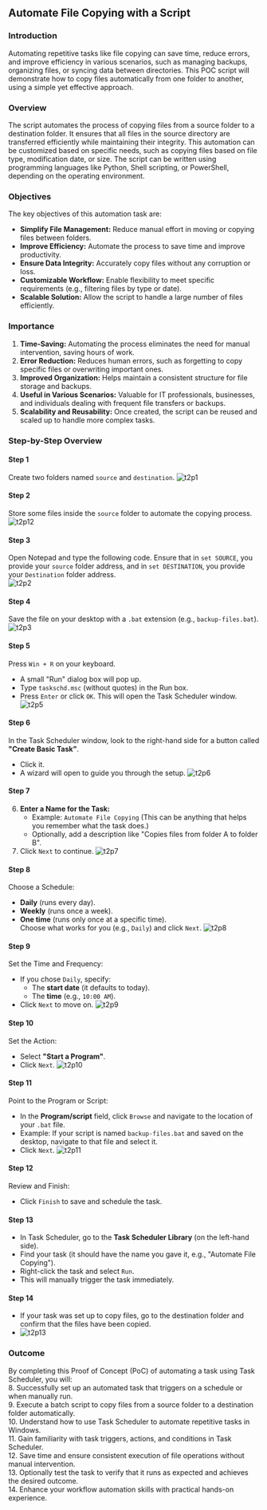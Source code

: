 ## Automate File Copying with a Script  

### Introduction  
Automating repetitive tasks like file copying can save time, reduce errors, and improve efficiency in various scenarios, such as managing backups, organizing files, or syncing data between directories. This POC script will demonstrate how to copy files automatically from one folder to another, using a simple yet effective approach.  
### Overview  
The script automates the process of copying files from a source folder to a destination folder. It ensures that all files in the source directory are transferred efficiently while maintaining their integrity. This automation can be customized based on specific needs, such as copying files based on file type, modification date, or size. The script can be written using programming languages like Python, Shell scripting, or PowerShell, depending on the operating environment.  
### Objectives  
The key objectives of this automation task are:  
- **Simplify File Management:** Reduce manual effort in moving or copying files between folders.  
- **Improve Efficiency:** Automate the process to save time and improve productivity.  
- **Ensure Data Integrity:** Accurately copy files without any corruption or loss.  
- **Customizable Workflow:** Enable flexibility to meet specific requirements (e.g., filtering files by type or date).  
- **Scalable Solution:** Allow the script to handle a large number of files efficiently.  
### Importance  
1. **Time-Saving:** Automating the process eliminates the need for manual intervention, saving hours of work.  
2. **Error Reduction:** Reduces human errors, such as forgetting to copy specific files or overwriting important ones.  
3. **Improved Organization:** Helps maintain a consistent structure for file storage and backups.  
4. **Useful in Various Scenarios:** Valuable for IT professionals, businesses, and individuals dealing with frequent file transfers or backups.  
5. **Scalability and Reusability:** Once created, the script can be reused and scaled up to handle more complex tasks.  
### Step-by-Step Overview  

#### Step 1  
Create two folders named `source` and `destination`. 
![t2p1](https://github.com/user-attachments/assets/f674a44a-e9d7-4bba-9960-73e2b7ddbf7c)

#### Step 2  
Store some files inside the `source` folder to automate the copying process.  
![t2p12](https://github.com/user-attachments/assets/ff7a0b56-6037-4bd2-a5d3-b2f4d1c14ec0)

#### Step 3  
Open Notepad and type the following code. Ensure that in `set SOURCE`, you provide your `source` folder address, and in `set DESTINATION`, you provide your `Destination` folder address.  
![t2p2](https://github.com/user-attachments/assets/b7dd7576-608c-4256-85b7-27901e350aee)

#### Step 4  
Save the file on your desktop with a `.bat` extension (e.g., `backup-files.bat`).  
![t2p3](https://github.com/user-attachments/assets/905e8555-6773-426f-8ff8-8ce422479459)

#### Step 5  
Press `Win + R` on your keyboard.  
- A small "Run" dialog box will pop up.  
- Type `taskschd.msc` (without quotes) in the Run box.  
- Press `Enter` or click `OK`. This will open the Task Scheduler window.
![t2p5](https://github.com/user-attachments/assets/ae9e1241-184b-4d5c-9437-a402ee65c22e)

#### Step 6  
In the Task Scheduler window, look to the right-hand side for a button called **"Create Basic Task"**.  
- Click it.  
- A wizard will open to guide you through the setup.
![t2p6](https://github.com/user-attachments/assets/8cf43064-dec8-402b-869a-15fcfca18e99)

#### Step 7  
6. **Enter a Name for the Task:**  
   - Example: `Automate File Copying` (This can be anything that helps you remember what the task does.)  
   - Optionally, add a description like "Copies files from folder A to folder B".  
7. Click `Next` to continue.
![t2p7](https://github.com/user-attachments/assets/82514453-1058-4675-8df5-f5d0c8ac9dd3)

#### Step 8  
Choose a Schedule:  
- **Daily** (runs every day).  
- **Weekly** (runs once a week).  
- **One time** (runs only once at a specific time).  
Choose what works for you (e.g., `Daily`) and click `Next`.
  ![t2p8](https://github.com/user-attachments/assets/205deda5-0ba2-4f74-85cc-81f42dd95497)

#### Step 9  
Set the Time and Frequency:  
- If you chose `Daily`, specify:  
  - The **start date** (it defaults to today).  
  - The **time** (e.g., `10:00 AM`).  
- Click `Next` to move on.
![t2p9](https://github.com/user-attachments/assets/b11902ed-b286-43a9-9eb4-061dea790d8a)

#### Step 10  
Set the Action:  
- Select **"Start a Program"**.  
- Click `Next`.
![t2p10](https://github.com/user-attachments/assets/9f1da189-4caf-4db1-aa8b-e87df22108f7)

#### Step 11  
Point to the Program or Script:  
- In the **Program/script** field, click `Browse` and navigate to the location of your `.bat` file.  
- Example: If your script is named `backup-files.bat` and saved on the desktop, navigate to that file and select it.  
- Click `Next`.
![t2p11](https://github.com/user-attachments/assets/ea814998-5491-4253-9d6d-6a037b32e3f2)

#### Step 12  
Review and Finish:  
- Click `Finish` to save and schedule the task.  
#### Step 13  
- In Task Scheduler, go to the **Task Scheduler Library** (on the left-hand side).  
- Find your task (it should have the name you gave it, e.g., "Automate File Copying").  
- Right-click the task and select `Run`.  
- This will manually trigger the task immediately.  
#### Step 14  
- If your task was set up to copy files, go to the destination folder and confirm that the files have been copied.
- ![t2p13](https://github.com/user-attachments/assets/55a6dcca-7dac-4a7a-bc32-95396df5bd85)

### Outcome  
By completing this Proof of Concept (PoC) of automating a task using Task Scheduler, you will:  
8. Successfully set up an automated task that triggers on a schedule or when manually run.  
9. Execute a batch script to copy files from a source folder to a destination folder automatically.  
10. Understand how to use Task Scheduler to automate repetitive tasks in Windows.  
11. Gain familiarity with task triggers, actions, and conditions in Task Scheduler.  
12. Save time and ensure consistent execution of file operations without manual intervention.  
13. Optionally test the task to verify that it runs as expected and achieves the desired outcome.  
14. Enhance your workflow automation skills with practical hands-on experience.  
